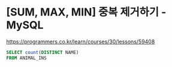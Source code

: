 # [SUM, MAX, MIN] 중복 제거하기 - MySQL

https://programmers.co.kr/learn/courses/30/lessons/59408

```sql
SELECT count(DISTINCT NAME)
FROM ANIMAL_INS
```
